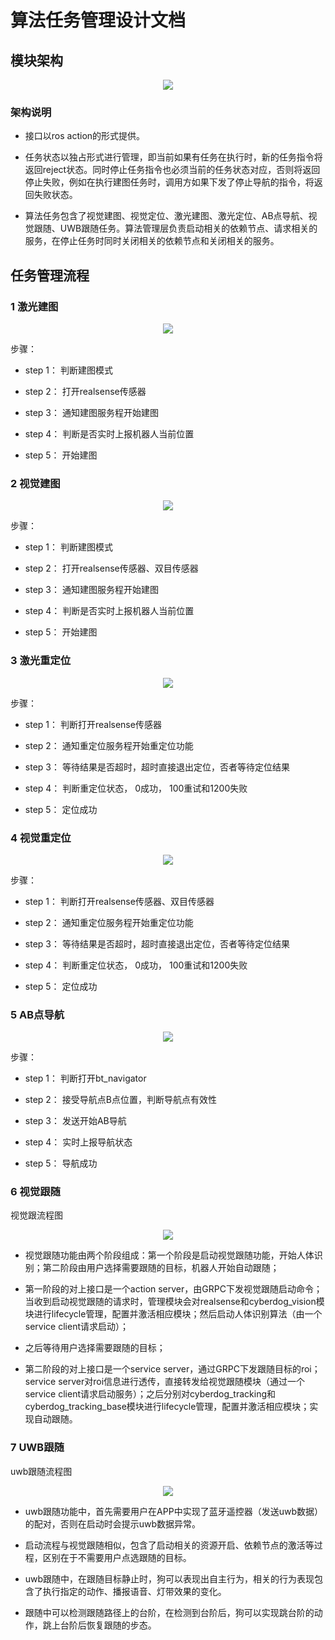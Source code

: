 # 算法任务管理设计文档

## 模块架构

<center>

![](./image/algorithm_manager/algorithm_manager.png)

</center>

### 架构说明

- 接口以ros action的形式提供。

- 任务状态以独占形式进行管理，即当前如果有任务在执行时，新的任务指令将返回reject状态。同时停止任务指令也必须当前的任务状态对应，否则将返回停止失败，例如在执行建图任务时，调用方如果下发了停止导航的指令，将返回失败状态。 

- 算法任务包含了视觉建图、视觉定位、激光建图、激光定位、AB点导航、视觉跟随、UWB跟随任务。算法管理层负责启动相关的依赖节点、请求相关的服务，在停止任务时同时关闭相关的依赖节点和关闭相关的服务。

## 任务管理流程

### 1 激光建图

<center>

![](./image/algorithm_manager/lidar_mapping.png)

</center>

步骤：

- step 1： 判断建图模式

- step 2： 打开realsense传感器

- step 3： 通知建图服务程开始建图

- step 4： 判断是否实时上报机器人当前位置

- step 5： 开始建图

### 2 视觉建图

<center>

![](./image/algorithm_manager/vision_mapping.png)

</center>

步骤：

- step 1： 判断建图模式

- step 2： 打开realsense传感器、双目传感器

- step 3： 通知建图服务程开始建图

- step 4： 判断是否实时上报机器人当前位置

- step 5： 开始建图

### 3 激光重定位

<center>

![](./image/algorithm_manager/lidar_relocalization.png)

</center>

步骤：

- step 1： 判断打开realsense传感器

- step 2： 通知重定位服务程开始重定位功能

- step 3： 等待结果是否超时，超时直接退出定位，否者等待定位结果

- step 4： 判断重定位状态， 0成功， 100重试和1200失败

- step 5： 定位成功

### 4 视觉重定位

<center>

![](./image/algorithm_manager/vision_relocalization.png)

</center>

步骤：

- step 1： 判断打开realsense传感器、双目传感器

- step 2： 通知重定位服务程开始重定位功能

- step 3： 等待结果是否超时，超时直接退出定位，否者等待定位结果

- step 4： 判断重定位状态， 0成功， 100重试和1200失败

- step 5： 定位成功

### 5 AB点导航

<center>

![](./image/algorithm_manager/ab_navigation.png)

</center>

步骤：

- step 1： 判断打开bt_navigator

- step 2： 接受导航点B点位置，判断导航点有效性

- step 3： 发送开始AB导航

- step 4： 实时上报导航状态

- step 5： 导航成功

### 6 视觉跟随

视觉跟流程图

<center>

![](./image/algorithm_manager/vision_tracking.png)

</center>

- 视觉跟随功能由两个阶段组成：第一个阶段是启动视觉跟随功能，开始人体识别；第二阶段由用户选择需要跟随的目标，机器人开始自动跟随；

- 第一阶段的对上接口是一个action server，由GRPC下发视觉跟随启动命令；当收到启动视觉跟随的请求时，管理模块会对realsense和cyberdog_vision模块进行lifecycle管理，配置并激活相应模块；然后启动人体识别算法（由一个service client请求启动）；

- 之后等待用户选择需要跟随的目标；

- 第二阶段的对上接口是一个service server，通过GRPC下发跟随目标的roi；service server对roi信息进行透传，直接转发给视觉跟随模块（通过一个service client请求启动服务）；之后分别对cyberdog_tracking和cyberdog_tracking_base模块进行lifecycle管理，配置并激活相应模块；实现自动跟随。

### 7 UWB跟随

uwb跟随流程图

<center>

![](./image/algorithm_manager/uwb_tracking.png)

</center>

- uwb跟随功能中，首先需要用户在APP中实现了蓝牙遥控器（发送uwb数据）的配对，否则在启动时会提示uwb数据异常。

- 启动流程与视觉跟随相似，包含了启动相关的资源开启、依赖节点的激活等过程，区别在于不需要用户点选跟随的目标。

- uwb跟随中，在跟随目标静止时，狗可以表现出自主行为，相关的行为表现包含了执行指定的动作、播报语音、灯带效果的变化。

- 跟随中可以检测跟随路径上的台阶，在检测到台阶后，狗可以实现跳台阶的动作，跳上台阶后恢复跟随的步态。